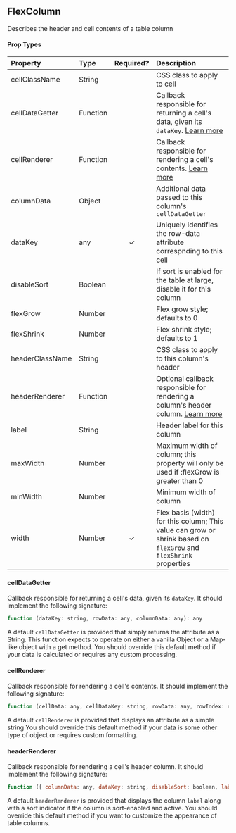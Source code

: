 FlexColumn
---------------

Describes the header and cell contents of a table column

#### Prop Types
| Property | Type | Required? | Description |
|:---|:---|:---:|:---|
| cellClassName | String |  | CSS class to apply to cell |
| cellDataGetter | Function |  | Callback responsible for returning a cell's data, given its `dataKey`. [Learn more](#celldatagetter) |
| cellRenderer |  Function |  | Callback responsible for rendering a cell's contents. [Learn more](#cellrenderer) |
| columnData | Object |  | Additional data passed to this column's `cellDataGetter` |
| dataKey | any | ✓ | Uniquely identifies the row-data attribute correspnding to this cell |
| disableSort | Boolean |  | If sort is enabled for the table at large, disable it for this column |
| flexGrow | Number |  | Flex grow style; defaults to 0 |
| flexShrink | Number |  | Flex shrink style; defaults to 1 |
| headerClassName | String |  | CSS class to apply to this column's header |
| headerRenderer | Function |  | Optional callback responsible for rendering a column's header column. [Learn more](#headerrenderer) |
| label | String |  | Header label for this column |
| maxWidth | Number |  | Maximum width of column; this property will only be used if :flexGrow is greater than 0 |
| minWidth | Number |  | Minimum width of column |
| width | Number | ✓ | Flex basis (width) for this column; This value can grow or shrink based on `flexGrow` and `flexShrink` properties |

#### cellDataGetter

Callback responsible for returning a cell's data, given its `dataKey`.
It should implement the following signature:

```javascript
function (dataKey: string, rowData: any, columnData: any): any
```

A default `cellDataGetter` is provided that simply returns the attribute as a String.
This function expects to operate on either a vanilla Object or a Map-like object with a get method.
You should override this default method if your data is calculated or requires any custom processing.

#### cellRenderer

Callback responsible for rendering a cell's contents.
It should implement the following signature:

```javascript
function (cellData: any, cellDataKey: string, rowData: any, rowIndex: number, columnData: any): element
```

A default `cellRenderer` is provided that displays an attribute as a simple string
You should override this default method if your data is some other type of object or requires custom formatting.

#### headerRenderer

Callback responsible for rendering a cell's header column.
It should implement the following signature:

```javascript
function ({ columnData: any, dataKey: string, disableSort: boolean, label: string, sortBy: string, sortDirection: SortDirection }): element
```

A default `headerRenderer` is provided that displays the column `label` along with a sort indicator if the column is sort-enabled and active.
You should override this default method if you want to customize the appearance of table columns.
